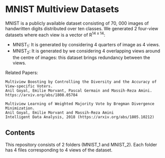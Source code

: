MNIST Multiview Datasets
========================

MNIST is a publicly available dataset consisting of 70, 000 images of handwritten digits distributed over
ten classes. We generated 2 four-view datasets where each view is a vector of R<sup>14 x 14</sup>:

* MNIST<sub>1</sub>:  It is generated by considering 4 quarters of image as 4 views. 
* MNIST<sub>2</sub>:  It is generated by we considering 4 overlapping views around the centre of images: this dataset brings redundancy between the views.


Related Papers:
```
Multiview Boosting by Controlling the Diversity and the Accuracy of View-specific Voters.
Anil Goyal, Emilie Morvant, Pascal Germain and Massih-Reza Amini.
https://arxiv.org/abs/1808.05784
```

```
Multiview Learning of Weighted Majority Vote by Bregman Divergence Minimization.
Anil Goyal, Emilie Morvant and Massih-Reza Amini
Intelligent Data Analysis, 2018 (https://arxiv.org/abs/1805.10212)
```

## Contents
This repository consists of 2 folders (MNIST_1 and MNIST_2). Each folder has 4 files corresponding to 4 views of the dataset. 



